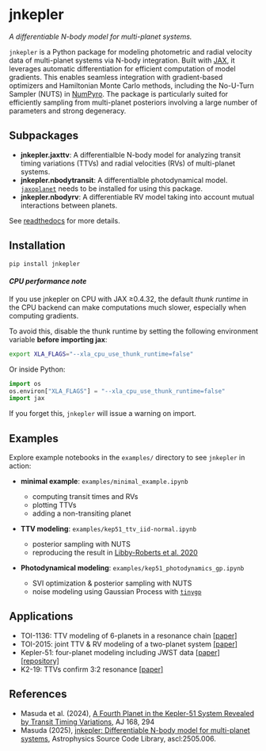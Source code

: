 # jnkepler

*A differentiable N-body model for multi-planet systems.*

`jnkepler` is a Python package for modeling photometric and radial velocity data of multi-planet systems via N-body integration. Built with [JAX](https://jax.readthedocs.io/en/latest/index.html), it leverages automatic differentiation for efficient computation of model gradients. This enables seamless integration with gradient-based optimizers and Hamiltonian Monte Carlo methods, including the No-U-Turn Sampler (NUTS) in [NumPyro](https://num.pyro.ai). The package is particularly suited for efficiently sampling from multi-planet posteriors involving a large number of parameters and strong degeneracy.

## Subpackages

- **jnkepler.jaxttv**: A differentialble N-body model for analyzing transit timing variations (TTVs) and radial velocities (RVs) of multi-planet systems.
- **jnkepler.nbodytransit**: A differentialble photodynamical model. [`jaxoplanet`](https://jax.exoplanet.codes/en/latest/) needs to be installed for using this package.
- **jnkepler.nbodyrv**: A differentiable RV model taking into account mutual interactions between planets.

See [readthedocs](https://jnkepler.readthedocs.io/en/latest/index.html) for more details.

## Installation

```pip install jnkepler```

#### *CPU performance note*

If you use jnkepler on CPU with JAX ≥0.4.32, the default *thunk runtime* in the CPU backend can make computations much slower, especially when computing gradients. 

To avoid this, disable the thunk runtime by setting the following environment variable **before importing jax**:

```bash
export XLA_FLAGS="--xla_cpu_use_thunk_runtime=false"
```

Or inside Python:

```python
import os
os.environ["XLA_FLAGS"] = "--xla_cpu_use_thunk_runtime=false"
import jax
```

If you forget this, `jnkepler` will issue a warning on import.


## Examples

Explore example notebooks in the `examples/` directory to see `jnkepler` in action:

- **minimal example**: `examples/minimal_example.ipynb`
  - computing transit times and RVs
  - plotting TTVs
  - adding a non-transiting planet

- **TTV modeling**: `examples/kep51_ttv_iid-normal.ipynb` 
  - posterior sampling with NUTS
  - reproducing the result in [Libby-Roberts et al. 2020](https://ui.adsabs.harvard.edu/abs/2020AJ....159...57L/abstract)
- **Photodynamical modeling**: `examples/kep51_photodynamics_gp.ipynb`
  - SVI optimization & posterior sampling with NUTS
  - noise modeling using Gaussian Process with [`tinygp`](https://tinygp.readthedocs.io/en/stable/)

## Applications

- TOI-1136: TTV modeling of 6-planets in a resonance chain [[paper]](https://ui.adsabs.harvard.edu/abs/2022arXiv221009283D/abstract)
- TOI-2015: joint TTV & RV modeling of a two-planet system [[paper]](https://arxiv.org/abs/2310.11775)
- Kepler-51: four-planet modeling including JWST data [[paper]](https://arxiv.org/abs/2410.01625) [[repository]](https://github.com/kemasuda/kep51_jwst)
- K2-19: TTVs confirm 3:2 resonance [[paper]](https://arxiv.org/abs/2509.18031)

## References

- Masuda et al. (2024), [A Fourth Planet in the Kepler-51 System Revealed by Transit Timing Variations](https://ui.adsabs.harvard.edu/abs/2024AJ....168..294M/abstract), AJ 168, 294
- Masuda (2025), [jnkepler: Differentiable N-body model for multi-planet systems](https://ui.adsabs.harvard.edu/abs/2025ascl.soft05006M/abstract),  Astrophysics Source Code Library, ascl:2505.006.

